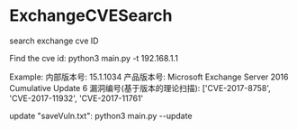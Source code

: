# ExchangeCVESearch
search exchange cve ID

Find the cve id: 
python3 main.py -t 192.168.1.1

Example: 
内部版本号: 15.1.1034 
产品版本号: Microsoft Exchange Server 2016 Cumulative Update 6 
漏洞编号(基于版本的理论扫描): ['CVE-2017-8758', 'CVE-2017-11932', 'CVE-2017-11761'

update "saveVuln.txt":
python3 main.py --update
